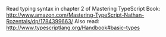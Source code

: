 Read typing syntax in chapter 2 of Mastering TypeScript Book:
http://www.amazon.com/Mastering-TypeScript-Nathan-Rozentals/dp/1784399663/
Also read:
http://www.typescriptlang.org/Handbook#basic-types